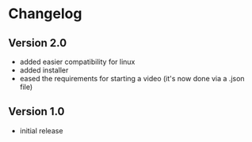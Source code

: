 # Changelog
## Version 2.0
* added easier compatibility for linux
* added installer
* eased the requirements for starting a video (it's now done via a .json file)
## Version 1.0
* initial release
